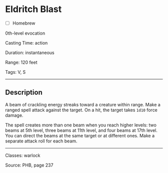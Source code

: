 # Eldritch Blast

- [ ] Homebrew

0th-level evocation

Casting Time: action

Duration: instantaneous

Range: 120 feet

Tags: V, S

---

## Description
A beam of crackling energy streaks toward a creature within range. Make a ranged spell attack against the target. On a hit, the target takes `1d10` force damage.

The spell creates more than one beam when you reach higher levels: two beams at 5th level, three beams at 11th level, and four beams at 17th level. You can direct the beams at the same target or at different ones. Make a separate attack roll for each beam.

---

Classes: warlock

Source: PHB, page 237

